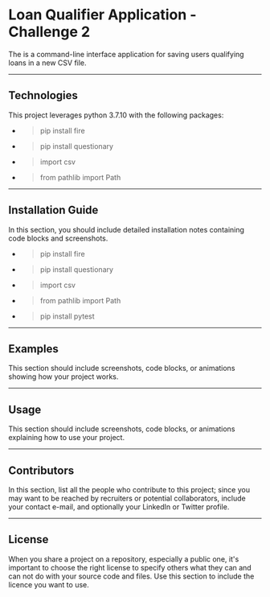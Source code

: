 # Loan Qualifier Application - Challenge 2

The is a command-line interface application for saving users qualifying loans in a new CSV file. 

---

## Technologies

This project leverages python 3.7.10 with the following packages:

* >pip install fire
* >pip install questionary
* >import csv
* >from pathlib import Path

---

## Installation Guide

In this section, you should include detailed installation notes containing code blocks and screenshots.
* >pip install fire
* >pip install questionary
* >import csv
* >from pathlib import Path
* >pip install pytest

---

## Examples

This section should include screenshots, code blocks, or animations showing how your project works.

---

## Usage

This section should include screenshots, code blocks, or animations explaining how to use your project.

---

## Contributors

In this section, list all the people who contribute to this project; since you may want to be reached by recruiters or potential collaborators, include your contact e-mail, and optionally your LinkedIn or Twitter profile.

---

## License

When you share a project on a repository, especially a public one, it's important to choose the right license to specify others what they can and can not do with your source code and files. Use this section to include the licence you want to use.

